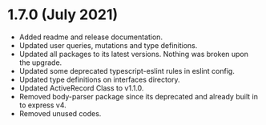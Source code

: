 # 1.7.0 (July 2021)

- Added readme and release documentation.
- Updated user queries, mutations and type definitions.
- Updated all packages to its latest versions. Nothing was broken upon the upgrade.
- Updated some deprecated typescript-eslint rules in eslint config.
- Updated type definitions on interfaces directory.
- Updated ActiveRecord Class to v1.1.0.
- Removed body-parser package since its deprecated and already built in to express v4.
- Removed unused codes.
